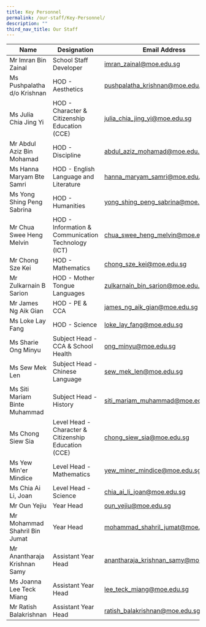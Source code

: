 ```yaml
---
title: Key Personnel
permalink: /our-staff/Key-Personnel/
description: ""
third_nav_title: Our Staff
---
```

| Name | Designation | Email Address |
| -------- | -------- | -------- |
| Mr Imran Bin Zainal | School Staff Developer | imran_zainal@moe.edu.sg |
| Ms Pushpalatha d/o Krishnan     | HOD - Aesthetics | pushpalatha_krishnan@moe.edu.sg     |
|Ms Julia Chia Jing Yi | HOD - Character & Citizenship Education (CCE) |julia_chia_jing_yi@moe.edu.sg |
| Mr Abdul Aziz Bin Mohamad | HOD - Discipline | abdul_aziz_mohamad@moe.edu.sg |
| Ms Hanna Maryam Bte Samri | HOD - English Language and Literature | hanna_maryam_samri@moe.edu.sg |
| Ms Yong Shing Peng Sabrina | HOD - Humanities | yong_shing_peng_sabrina@moe.edu.sg |
| Mr Chua Swee Heng Melvin   | HOD - Information & Communication Technology (ICT) | chua_swee_heng_melvin@moe.edu.sg |
| Mr Chong Sze Kei | HOD - Mathematics | chong_sze_kei@moe.edu.sg |
| Mr Zulkarnain B Sarion  | HOD - Mother Tongue Languages | zulkarnain_bin_sarion@moe.edu.sg |
| Mr James Ng Aik Gian | HOD - PE & CCA | james_ng_aik_gian@moe.edu.sg |
| Ms Loke Lay Fang | HOD - Science | loke_lay_fang@moe.edu.sg |
| Ms Sharie Ong Minyu | Subject Head - CCA & School Health  | ong_minyu@moe.edu.sg |
| Ms Sew Mek Len | Subject Head - Chinese Language | sew_mek_len@moe.edu.sg |
| Ms Siti Mariam Binte Muhammad | Subject Head - History | siti_mariam_muhammad@moe.edu.sg |
| Ms Chong Siew Sia | Level Head - Character & Citizenship Education (CCE) | chong_siew_sia@moe.edu.sg |
| Ms Yew Min'er Mindice| Level Head - Mathematics | yew_miner_mindice@moe.edu.sg |
| Ms Chia Ai Li, Joan | Level Head - Science | chia_ai_li_joan@moe.edu.sg |
| Mr Oun Yejiu | Year Head | oun_yejiu@moe.edu.sg |
| Mr Mohammad Shahril Bin Jumat | Year Head | mohammad_shahril_jumat@moe.edu.sg |
| Mr Anantharaja Krishnan Samy | Assistant Year Head | anantharaja_krishnan_samy@moe.edu.sg |
| Ms Joanna Lee Teck Miang | Assistant Year Head | lee_teck_miang@moe.edu.sg |
| Mr Ratish Balakrishnan | Assistant Year Head | ratish_balakrishnan@moe.edu.sg |
